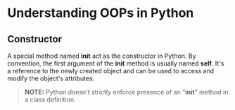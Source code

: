 # Understanding OOPs in Python

## Constructor

A special method named **init** act as the constructor in Python. By convention, the first argument of the **init** method is usually named **self**. It's a reference to the newly created object and can be used to access and modify the object's attributes.

> **NOTE:** Python doesn't strictly enforce presence of an "**init**" method in a class definition.
